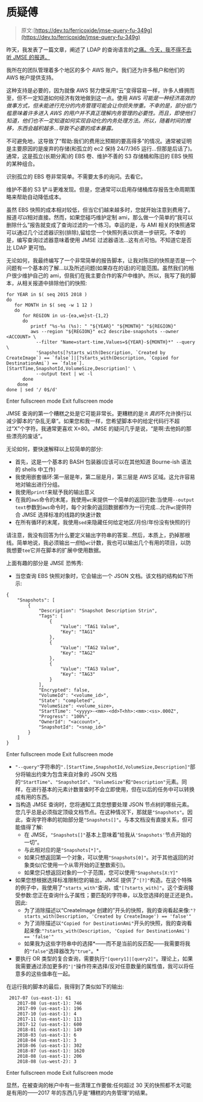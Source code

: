 # 质疑傅

> 原文:[https://dev.to/ferricoxide/jmse-query-fu-349g](https://dev.to/ferricoxide/jmse-query-fu-349g)

昨天，我发表了一篇文章，阐述了 LDAP 的查询语言的[之痛。今天，我不得不去听 JMSE 的报道。](https://dev.to/ferricoxide/the-pain-of-ldap-41cb)

我所在的团队管理着多个地区的多个 AWS 账户。我们还为许多租户和他们的 AWS 帐户提供支持。

这种支持是必要的，因为就像 AWS 努力使采用“云”变得容易一样，许多人蜂拥而至，但不一定知道如何经济有效地做到这一点。使用 AWS *可能是一种经济高效的做事方式，但未能进行充分的内务管理可能会让你损失惨重。不幸的是，部分低门槛意味着许多进入 AWS 的用户并不真正理解内务管理的必要性。而且，即使他们知道，他们也不一定知道如何实现自动化的内务处理方法。所以，随着时间的推移，东西会越积越多...导致不必要的成本暴露。*

不可避免地，这导致了“帮助:我们的费用比预期的要高得多”的情况。通常被证明是主要原因的是废弃的存储(和孤立的 ec2 保持 24/7/365 运行...但那是后话了)。通常，这是孤立(长期分离)的 EBS 卷、维护不善的 S3 存储桶和陈旧的 EBS 快照的某种组合。

识别孤立的 EBS 卷非常简单。不需要太多的询问。去看它。

维护不善的 S3 铲斗更难发现。但是，您通常可以启用存储桶库存报告生命周期策略来帮助自动降低成本。

虽然 EBS 快照的成本相对较低，但当它们越来越多时，您就开始注意到费用了。报道*可以*相对直接。然而，如果您碰巧维护定制 ami，那么做一个简单的“我可以删除什么”报告就变成了查询过滤的一个练习。幸运的是，与 AMI 相关的快照通常可以通过几个过滤器识别(排除),留给您一个快照列表以供进一步研究。不幸的是，编写查询过滤器意味着使用 JMSE 过滤器语法...这有点可怕。不知道它是否比 LDAP 更可怕。

无论如何，我最终编写了一个非常简单的报告脚本，让我对陈旧的快照是否是一个问题有一个基本的了解...以及所述问题(如果存在的话)的可能范围。虽然我们的租户很少维护自己的 ami，但我们在我主要合作的客户中维护。所以，我写了我的脚本，从相关报道中排除他们的快照:

```
for YEAR in $( seq 2015 2018 )
do
   for MONTH in $( seq -w 1 12 )
   do
      for REGION in us-{ea,we}st-{1,2}
      do
         printf "%s-%s (%s): " "${YEAR}" "${MONTH}" "${REGION}"
         aws --region "${REGION}" ec2 describe-snapshots --owner <ACCOUNT> \
           --filter "Name=start-time,Values=${YEAR}-${MONTH}*" --query \
           'Snapshots[?starts_with(Description, `Created by CreateImage`) == `false`]|[?starts_with(Description, `Copied for DestinationAmi`) == `false`].[StartTime,SnapshotId,VolumeSize,Description]' \
           --output text | wc -l
      done
    done
done | sed '/ 0$/d' 
```

Enter fullscreen mode Exit fullscreen mode

JMSE 查询的第一个糟糕之处是它可能非常长。更糟糕的是:it *真的*不允许换行以减少脚本的“杂乱无章”。如果您和我一样，您希望脚本中的给定代码行不超过“X”个字符。我通常更喜欢 X=80。JMSE 的疑问几乎是说，“是啊:去他妈的那些漂亮的废话”。

无论如何，要快速解释以上较简单的部分:

*   首先，这是一个基本的 BASH 包装器(应该可以在其他知道 Bourne-ish 语法的 shells 中工作)
*   我使用嵌套循环:第一层是年，第二层是月，第三层是 AWS 区域。这允许容易地对输出进行分组。
*   我使用`printf`来赋予我的输出意义
*   在我的`aws`命令的末尾，我使用`wc`来提供一个简单的返回行数:当使用`--output text`参数到`aws`命令时，每个对象的返回数据都作为一行完成...允许`wc`提供符合 JMSE 选择标准的线路的快速计数
*   在所有循环的末尾，我使用`sed`来隐藏任何给定地区/月份/年份没有快照的行

请注意，我没有回答为什么要定义输出字符串的答案...然后，本质上，扔掉那根线。简单地说，我必须输出*一些*给`wc`计数，我也可以输出几个有用的项目，以防我想要`tee`它并在脚本的扩展中使用数据。

上面有趣的部分是 JMSE 恐怖秀:

*   当您查询 EBS 快照对象时，它会输出一个 JSON 文档。该文档的结构如下所示:

```
{
    "Snapshots": [
        {
            "Description": "Snapshot Description Strin",
            "Tags": [
                {
                    "Value": "TAG1 Value",
                    "Key": "TAG1"
                },
                {
                    "Value": "TAG2 Value",
                    "Key": "TAG2"
                },
                {
                    "Value": "TAG3 Value",
                    "Key": "TAG3"
                }
            ],
            "Encrypted": false,
            "VolumeId": "<volume_id>",
            "State": "completed",
            "VolumeSize": <volume_size>,
            "StartTime": "<yyyy>-<mm>-<dd>T<hh>:<mm>:<ss>.000Z",
            "Progress": "100%",
            "OwnerId": "<account>",
            "SnapshotId": "<snap_id>"
        }
    ]
} 
```

Enter fullscreen mode Exit fullscreen mode

*   `"--query"`字符串的`".[StartTime,SnapshotId,VolumeSize,Description]"`部分将输出约束为包含来自对象的 JSON 文档的`"StartTime"`、`"SnapshotId"`、`"VolumeSize"`和`"Description"`元素。同样，在进行基本的元素计数普查时不会立即使用，但在以后的任务中可以转换成有用的东西。
*   当构造 JMSE 查询时，您将通知工具您想要处理 JSON 节点树的哪些元素。您几乎总是必须指定顶级文档节点。在这种情况下，那就是`"Snapshots"`。因此，查询字符串的初始部分是`"Snapshots[]"`。与本文档没有直接关系，但可能值得了解:
    *   在 JMSE，`"Snapshots[]"`基本上意味着“给我从`'Snapshots'`节点开始的一切”。
    *   与此相对应的是`"Snapshots[*]"`。
    *   如果只想返回第一个对象，可以使用`"Snapshots[0]"`。对于其他返回的对象类似(它使用一个从零开始的正整数索引)。
    *   如果您只想返回对象的一个子范围，您可以使用`"Snapshots[X:Y]"`
*   如果您想根据选择标准限制您的输出，JMSE 提供了`"[?]"`构造。在这个特殊的例子中，我使用了`"starts_with"`查询，或`"[?starts_with]"`。这个查询接受参数:您正在查询什么子属性；要匹配的字符串，以及您选择的是正还是负。因此:
    *   为了消除描述以“CreateImage 创建的”开头的快照，我的查询看起来像:`"?starts_with(Description, 'Created by CreateImage') == 'false'"`
    *   为了消除描述以`"Copied for DestinationAmi"`开头的快照，我的查询看起来像:`"?starts_with(Description, 'Copied for DestinationAmi') == 'false'"`
    *   如果我为这些字符串中的选择*——而不是当前的反匹配——我需要将我的`"false"`选择器改为`"true"`。*
*   要执行 OR 类型的复合查询，需要执行`"[query1]|[query2]"`。理论上，如果我需要通过添加更多的`"|"`操作符来选择/反对任意数量的属性值，我可以将任意多的这些值串在一起。

在运行我的脚本的最后，我得到了类似如下的输出:

```
 2017-07 (us-east-1): 61
    2017-08 (us-east-1): 746
    2017-09 (us-east-1): 196
    2017-10 (us-east-1): 4
    2017-11 (us-east-1): 113
    2017-12 (us-east-1): 600
    2018-01 (us-east-1): 149
    2018-03 (us-east-1): 6
    2018-04 (us-east-1): 3
    2018-06 (us-east-1): 302
    2018-07 (us-east-1): 1620
    2018-08 (us-east-1): 206
    2018-08 (us-west-2): 3 
```

Enter fullscreen mode Exit fullscreen mode

显然，在被查询的帐户中有一些清理工作要做:任何超过 30 天的快照都不太可能是有用的——2017 年的东西几乎是“糟糕的内务管理”的结果。